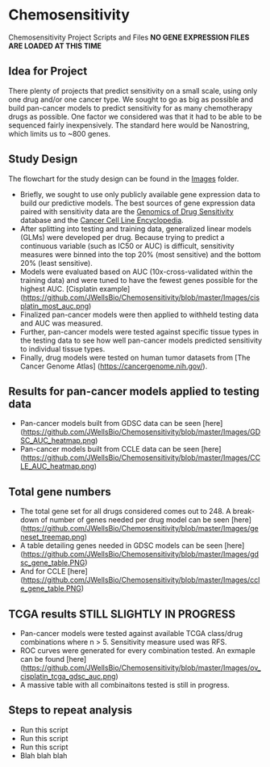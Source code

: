 # Chemosensitivity
Chemosensitivity Project Scripts and Files
**NO GENE EXPRESSION FILES ARE LOADED AT THIS TIME**

## Idea for Project
There plenty of projects that predict sensitivity on a small scale, using only one drug and/or one cancer type. We sought to go as big as possible and build pan-cancer models to predict sensitivity for as many chemotherapy drugs as possible. One factor we considered was that it had to be able to be sequenced fairly inexpensively. The standard here would be Nanostring, which limits us to ~800 genes.

## Study Design
The flowchart for the study design can be found in the [Images](https://github.com/JWellsBio/Chemosensitivity/blob/master/Images/study_design.png) folder. 
+ Briefly, we sought to use only publicly available gene expression data to build our predictive models. The best sources of gene expression data paired with sensitivity data are the [Genomics of Drug Sensitivity](https://www.cancerrxgene.org/) database and the [Cancer Cell Line Encyclopedia](https://portals.broadinstitute.org/ccle).
+ After splitting into testing and training data, generalized linear models (GLMs) were developed per drug. Because trying to predict a continuous variable (such as IC50 or AUC) is difficult, sensitivity measures were binned into the top 20% (most sensitive) and the bottom 20% (least sensitive).
+ Models were evaluated based on AUC (10x-cross-validated within the training data) and were tuned to have the fewest genes possible for the highest AUC. [Cisplatin example] (https://github.com/JWellsBio/Chemosensitivity/blob/master/Images/cisplatin_most_auc.png)
+ Finalized pan-cancer models were then applied to withheld testing data and AUC was measured.
+ Further, pan-cancer models were tested against specific tissue types in the testing data to see how well pan-cancer models predicted sensitivity to individual tissue types.
+ Finally, drug models were tested on human tumor datasets from [The Cancer Genome Atlas] (https://cancergenome.nih.gov/).

## Results for pan-cancer models applied to testing data
+ Pan-cancer models built from GDSC data can be seen [here] (https://github.com/JWellsBio/Chemosensitivity/blob/master/Images/GDSC_AUC_heatmap.png)
+ Pan-cancer models built from CCLE data can be seen [here] (https://github.com/JWellsBio/Chemosensitivity/blob/master/Images/CCLE_AUC_heatmap.png)

## Total gene numbers
+ The total gene set for all drugs considered comes out to 248. A break-down of number of genes needed per drug model can be seen [here] (https://github.com/JWellsBio/Chemosensitivity/blob/master/Images/geneset_treemap.png)
+ A table detailing genes needed in GDSC models can be seen [here] (https://github.com/JWellsBio/Chemosensitivity/blob/master/Images/gdsc_gene_table.PNG)
+ And for CCLE [here] (https://github.com/JWellsBio/Chemosensitivity/blob/master/Images/ccle_gene_table.PNG)

## TCGA results **STILL SLIGHTLY IN PROGRESS**
+ Pan-cancer models were tested against available TCGA class/drug combinations where n > 5. Sensitivity measure used was RFS.
+ ROC curves were generated for every combination tested. An exmaple can be found [here] (https://github.com/JWellsBio/Chemosensitivity/blob/master/Images/ov_cisplatin_tcga_gdsc_auc.png)
+ A massive table with all combinaitons tested is still in progress.

## Steps to repeat analysis
+ Run this script
+ Run this script
+ Run this script
+ Blah blah blah
